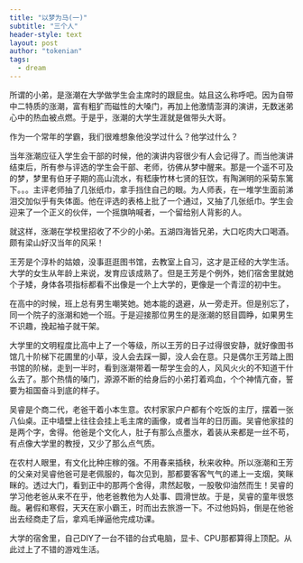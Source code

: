 ```yaml
---
title: "以梦为马(一)"
subtitle: "三个人"
header-style: text
layout: post
author: "tokenian"
tags:
  - dream
---
```


所谓的小弟，是涨潮在大学做学生会主席时的跟屁虫。姑且这么称呼吧。因为自带中二特质的涨潮，富有粗犷而磁性的大嗓门，再加上他激情澎湃的演讲，无数迷弟心中的热血被点燃。于是乎，涨潮的大学生涯就是做带头大哥。

作为一个常年的学霸，我们很难想象他没学过什么？他学过什么？

当年涨潮应征入学生会干部的时候，他的演讲内容很少有人会记得了。而当他演讲结束后，所有参与评选的学生会干部、老师，彷佛从梦中醒来。那是一个遥不可及的梦，梦里有伯牙子期的高山流水，有嵇康竹林七贤的狂饮，有陶渊明的采菊东篱下。。。主评老师抽了几张纸巾，拿手挡住自己的眼。为人师表，在一堆学生面前涕泪交加似乎有失体面。他在评选的表格上批了一个通过，又抽了几张纸巾。学生会迎来了一个正义的伙伴，一个摇旗呐喊者，一个留给别人背影的人。

就这样，涨潮在学校里招收了不少的小弟。五湖四海皆兄弟，大口吃肉大口喝酒。颇有梁山好汉当年的风采！

王芳是个淳朴的姑娘，没事逛逛图书馆，去教室上自习，这才是正经的大学生活。大学的女生从年龄上来说，发育应该成熟了。但是王芳是个例外，她们宿舍里就她个子矮，身体各项指标都看不出像是一个上大学的，更像是一个青涩的初中生。

在高中的时候，班上总有男生嘲笑她。她本能的退避，从一旁走开。但是别忘了，同一个院子的涨潮和她一个班。于是迎接那位男生的是涨潮的怒目圆睁，如果男生不识趣，挽起袖子就干架。

大学里的文明程度比高中上了一个等级，所以王芳的日子过得很安静，就好像图书馆几十阶梯下花圃里的小草，没人会去踩一脚，没人会在意。只是偶尔王芳踏上图书馆的阶梯，走到一半时，看到涨潮带着一帮学生会的人，风风火火的不知道干什么去了。那个热情的嗓门，源源不断的给身后的小弟打着鸡血，个个神情亢奋，誓要为祖国奋斗到底的样子。

吴睿是个商二代，老爸干着小本生意。农村家家户户都有个吃饭的主厅，摆着一张八仙桌。正中墙壁上往往会挂上毛主席的画像，或者当年的日历画。吴睿他家挂的是两个字，舍得。他爸是个文化人，肚子有那么点墨水，着装从来都是一丝不苟，有点像大学里的教授，又少了那么点气质。

在农村人眼里，有文化比种庄稼的强。不用春来插秧，秋来收种。所以涨潮和王芳的父亲对吴睿他爸可是老佩服的，每次见到，那都要客客气气的递上一支烟，笑眯眯的。透过大门，看到正中的那两个舍得，肃然起敬，一股敬仰油然而生！吴睿的学习他老爸从来不在乎，他老爸教他为人处事、圆滑世故。于是，吴睿的童年很悠哉。暑假和寒假，天天在家小霸王，时而出去旅游一下。不过他妈妈，倒是在他爸出去经商走了后，拿鸡毛掸逼他完成功课。

大学的宿舍里，自己DIY了一台不错的台式电脑，显卡、CPU那都算得上顶配。从此过上了不错的游戏生活。

